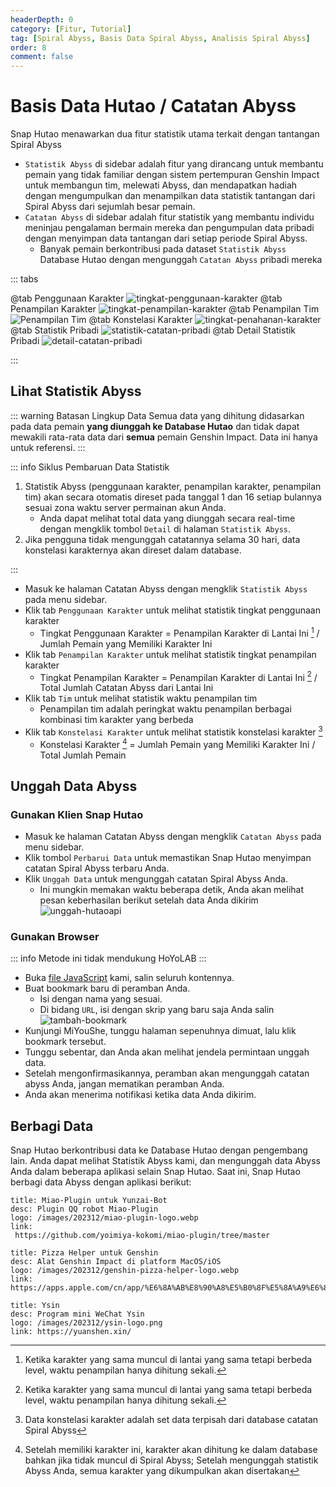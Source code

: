 ```yaml
---
headerDepth: 0
category: [Fitur, Tutorial]
tag: [Spiral Abyss, Basis Data Spiral Abyss, Analisis Spiral Abyss]
order: 8
comment: false
---
```


# Basis Data Hutao / Catatan Abyss

Snap Hutao menawarkan dua fitur statistik utama terkait dengan tantangan Spiral Abyss

- `Statistik Abyss` di sidebar adalah fitur yang dirancang untuk membantu pemain yang tidak familiar dengan sistem pertempuran Genshin Impact untuk membangun tim, melewati Abyss, dan mendapatkan hadiah dengan mengumpulkan dan menampilkan data statistik tantangan dari Spiral Abyss dari sejumlah besar pemain.
- `Catatan Abyss` di sidebar adalah fitur statistik yang membantu individu meninjau pengalaman bermain mereka dan pengumpulan data pribadi dengan menyimpan data tantangan dari setiap periode Spiral Abyss.
  - Banyak pemain berkontribusi pada dataset `Statistik Abyss` Database Hutao dengan mengunggah `Catatan Abyss` pribadi mereka

::: tabs

@tab Penggunaan Karakter
![tingkat-penggunaan-karakter](https://img.alicdn.com/imgextra/i3/1797064093/O1CN01cAHDDi1g6dyEPgDBp_!!1797064093.png_.webp)
@tab Penampilan Karakter
![tingkat-penampilan-karakter](https://img.alicdn.com/imgextra/i4/1797064093/O1CN01oGusSy1g6dyD7kKoP_!!1797064093.png_.webp)
@tab Penampilan Tim
![Penampilan Tim](https://img.alicdn.com/imgextra/i2/1797064093/O1CN010K1SE91g6dyGYLnWB_!!1797064093.png_.webp)
@tab Konstelasi Karakter
![tingkat-penahanan-karakter](https://img.alicdn.com/imgextra/i1/1797064093/O1CN01O2jCWZ1g6dy4fzxlw_!!1797064093.png_.webp)
@tab Statistik Pribadi
![statistik-catatan-pribadi](https://img.alicdn.com/imgextra/i4/1797064093/O1CN01YDXi8r1g6dyGBmAt2_!!1797064093.png_.webp)
@tab Detail Statistik Pribadi
![detail-catatan-pribadi](https://img.alicdn.com/imgextra/i4/1797064093/O1CN01YwoXln1g6dyEKoJ2r_!!1797064093.png_.webp)

:::

## Lihat Statistik Abyss

::: warning Batasan Lingkup Data
Semua data yang dihitung didasarkan pada data pemain **yang diunggah ke Database Hutao** dan tidak dapat mewakili rata-rata data dari **semua** pemain Genshin Impact. Data ini hanya untuk referensi.
:::

::: info Siklus Pembaruan Data Statistik

1. Statistik Abyss (penggunaan karakter, penampilan karakter, penampilan tim) akan secara otomatis direset pada tanggal 1 dan 16 setiap bulannya sesuai zona waktu server permainan akun Anda.
   - Anda dapat melihat total data yang diunggah secara real-time dengan mengklik tombol `Detail` di halaman `Statistik Abyss`.
2. Jika pengguna tidak mengunggah catatannya selama 30 hari, data konstelasi karakternya akan direset dalam database.

:::

- Masuk ke halaman Catatan Abyss dengan mengklik `Statistik Abyss` pada menu sidebar.
- Klik tab `Penggunaan Karakter` untuk melihat statistik tingkat penggunaan karakter
  - Tingkat Penggunaan Karakter = Penampilan Karakter di Lantai Ini [^first] / Jumlah Pemain yang Memiliki Karakter Ini
- Klik tab `Penampilan Karakter` untuk melihat statistik tingkat penampilan karakter
  - Tingkat Penampilan Karakter = Penampilan Karakter di Lantai Ini [^first-2] / Total Jumlah Catatan Abyss dari Lantai Ini
- Klik tab `Tim` untuk melihat statistik waktu penampilan tim
  - Penampilan tim adalah peringkat waktu penampilan berbagai kombinasi tim karakter yang berbeda
- Klik tab `Konstelasi Karakter` untuk melihat statistik konstelasi karakter [^second]
  - Konstelasi Karakter [^third] = Jumlah Pemain yang Memiliki Karakter Ini / Total Jumlah Pemain

## Unggah Data Abyss

### Gunakan Klien Snap Hutao

- Masuk ke halaman Catatan Abyss dengan mengklik `Catatan Abyss` pada menu sidebar.
- Klik tombol `Perbarui Data` untuk memastikan Snap Hutao menyimpan catatan Spiral Abyss terbaru Anda.
- Klik `Unggah Data` untuk mengunggah catatan Spiral Abyss Anda.
  - Ini mungkin memakan waktu beberapa detik, Anda akan melihat pesan keberhasilan berikut setelah data Anda dikirim
    ![unggah-hutaoapi](https://img.alicdn.com/imgextra/i3/1797064093/O1CN01Zt7yQp1g6duBDALeX_!!1797064093.png)

### Gunakan Browser

::: info
Metode ini tidak mendukung HoYoLAB
:::

- Buka [file JavaScript](/upload-abyss-data.js) kami, salin seluruh kontennya.
- Buat bookmark baru di peramban Anda.
  - Isi dengan nama yang sesuai.
  - Di bidang `URL`, isi dengan skrip yang baru saja Anda salin
    ![tambah-bookmark](https://img.alicdn.com/imgextra/i3/1797064093/O1CN01p0KOqU1g6dvfDQO6e_!!1797064093.png)
- Kunjungi MiYouShe, tunggu halaman sepenuhnya dimuat, lalu klik bookmark tersebut.
- Tunggu sebentar, dan Anda akan melihat jendela permintaan unggah data.
- Setelah mengonfirmasikannya, peramban akan mengunggah catatan abyss Anda, jangan mematikan peramban Anda.
- Anda akan menerima notifikasi ketika data Anda dikirim.

## Berbagi Data

Snap Hutao berkontribusi data ke Database Hutao dengan pengembang lain. Anda dapat melihat Statistik Abyss kami, dan mengunggah data Abyss Anda dalam beberapa aplikasi selain Snap Hutao.
Saat ini, Snap Hutao berbagi data Abyss dengan aplikasi berikut:

<div class="vp-card-container">

```component VPCard
title: Miao-Plugin untuk Yunzai-Bot
desc: Plugin QQ robot Miao-Plugin
logo: /images/202312/miao-plugin-logo.webp
link:
 https://github.com/yoimiya-kokomi/miao-plugin/tree/master
```

```component VPCard
title: Pizza Helper untuk Genshin
desc: Alat Genshin Impact di platform MacOS/iOS
logo: /images/202312/genshin-pizza-helper-logo.webp
link: https://apps.apple.com/cn/app/%E6%8A%AB%E8%90%A8%E5%B0%8F%E5%8A%A9%E6%89%8B/id1635319193
```

```component VPCard
title: Ysin
desc: Program mini WeChat Ysin
logo: /images/202312/ysin-logo.png
link: https://yuanshen.xin/
```

</div>

[^first]: Ketika karakter yang sama muncul di lantai yang sama tetapi berbeda level, waktu penampilan hanya dihitung sekali.
[^first-2]: Ketika karakter yang sama muncul di lantai yang sama tetapi berbeda level, waktu penampilan hanya dihitung sekali.
[^second]: Data konstelasi karakter adalah set data terpisah dari database catatan Spiral Abyss
[^third]:
    Setelah memiliki karakter ini, karakter akan dihitung ke dalam database bahkan jika tidak muncul di Spiral Abyss; Setelah mengunggah statistik Abyss Anda, semua karakter yang dikumpulkan akan disertakan